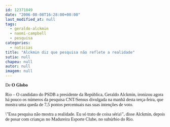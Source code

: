 ```yaml
---
id: 12371849
date: "2006-08-08T16:28:00+00:00"
last_modified_at: null
tags:
  - geraldo-alckmin
  - naomi-campbell
  - pesquisa
categories:
  - noticias
title: "Alckmin diz que pesquisa não reflete a realidade"
sutia: null
chapeu: null
autor: null
imagem: null
---
```

<p><FONT face=\"Times New Roman\"></p>
<p><P><FONT face=Verdana>De <STRONG>O Globo</STRONG></FONT></P></p>
<p><P><FONT face=Verdana>Rio – O candidato do PSDB a presidente da República, Geraldo Alckmin, ironizou agora há pouco os números da pesquisa CNT/Sensus divulgada na manhã desta terça-feira, que mostra uma queda de 7,5 pontos percentuais nas suas intenções de voto.</FONT></P></p>
<p><P><FONT face=Verdana>\"Essa pesquisa não mostra a realidade. Eu só trato de coisa séria\", disse Alckmin, depois de posar com crianças no Madureira Esporte Clube, no subúrbio do Rio.</FONT></P></FONT> </p>
